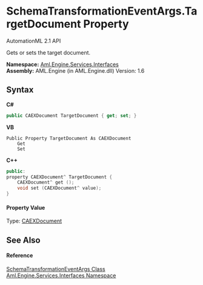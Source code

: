 # SchemaTransformationEventArgs.TargetDocument Property 
AutomationML 2.1 API 

Gets or sets the target document.

**Namespace:**&nbsp;<a href="N_Aml_Engine_Services_Interfaces">Aml.Engine.Services.Interfaces</a><br />**Assembly:**&nbsp;AML.Engine (in AML.Engine.dll) Version: 1.6

## Syntax

**C#**<br />
``` C#
public CAEXDocument TargetDocument { get; set; }
```

**VB**<br />
``` VB
Public Property TargetDocument As CAEXDocument
	Get
	Set
```

**C++**<br />
``` C++
public:
property CAEXDocument^ TargetDocument {
	CAEXDocument^ get ();
	void set (CAEXDocument^ value);
}
```


#### Property Value
Type: <a href="T_Aml_Engine_CAEX_CAEXDocument">CAEXDocument</a>

## See Also


#### Reference
<a href="T_Aml_Engine_Services_Interfaces_SchemaTransformationEventArgs">SchemaTransformationEventArgs Class</a><br /><a href="N_Aml_Engine_Services_Interfaces">Aml.Engine.Services.Interfaces Namespace</a><br />